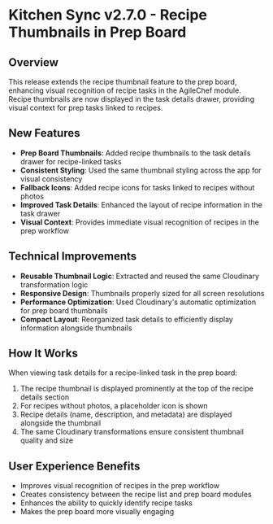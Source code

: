# Kitchen Sync v2.7.0 - Recipe Thumbnails in Prep Board

## Overview
This release extends the recipe thumbnail feature to the prep board, enhancing visual recognition of recipe tasks in the AgileChef module. Recipe thumbnails are now displayed in the task details drawer, providing visual context for prep tasks linked to recipes.

## New Features
- **Prep Board Thumbnails**: Added recipe thumbnails to the task details drawer for recipe-linked tasks
- **Consistent Styling**: Used the same thumbnail styling across the app for visual consistency
- **Fallback Icons**: Added recipe icons for tasks linked to recipes without photos
- **Improved Task Details**: Enhanced the layout of recipe information in the task drawer
- **Visual Context**: Provides immediate visual recognition of recipes in the prep workflow

## Technical Improvements
- **Reusable Thumbnail Logic**: Extracted and reused the same Cloudinary transformation logic
- **Responsive Design**: Thumbnails properly sized for all screen resolutions
- **Performance Optimization**: Used Cloudinary's automatic optimization for prep board thumbnails
- **Compact Layout**: Reorganized task details to efficiently display information alongside thumbnails

## How It Works
When viewing task details for a recipe-linked task in the prep board:
1. The recipe thumbnail is displayed prominently at the top of the recipe details section
2. For recipes without photos, a placeholder icon is shown
3. Recipe details (name, description, and metadata) are displayed alongside the thumbnail
4. The same Cloudinary transformations ensure consistent thumbnail quality and size

## User Experience Benefits
- Improves visual recognition of recipes in the prep workflow
- Creates consistency between the recipe list and prep board modules
- Enhances the ability to quickly identify recipe tasks
- Makes the prep board more visually engaging 
